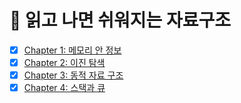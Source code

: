 # 📖 읽고 나면 쉬워지는 자료구조

- [x] [Chapter 1: 메모리 안 정보](./01_메모리_안_정보.md)
- [x] [Chapter 2: 이진 탐색](./02_이진_탐색.md)
- [x] [Chapter 3: 동적 자료 구조](./03_동적_자료_구조.md)
- [x] [Chapter 4: 스택과 큐](./04_스택과_큐.md)
